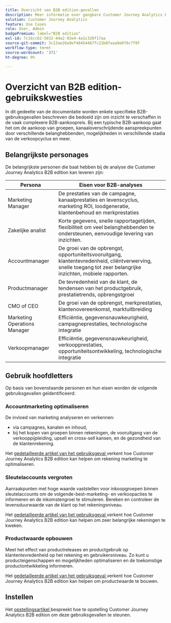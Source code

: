 ```yaml
---
title: Overzicht van B2B edition-gevallen
description: Meer informatie over gangbare Customer Journey Analytics B2B edition-gebruiksgevallen
solution: Customer Journey Analytics
feature: Use Cases
role: User, Admin
badgePremium: label="B2B edition"
exl-id: 7c16cc62-5032-44a2-92e4-4a1c320f17aa
source-git-commit: 3c13ae26a9ef48454467fc21b8faaa9e078c7f9f
workflow-type: tm+mt
source-wordcount: '371'
ht-degree: 0%

---
```


# Overzicht van B2B edition-gebruikskwesties

In dit gedeelte van de documentatie worden enkele specifieke B2B-gebruiksgevallen beschreven die bedoeld zijn om inzicht te verschaffen in de vaak complexere B2B-aankoopreis. Bij een typische B2B-aankoop gaat het om de aankoop van groepen, kanaaloverschrijdende aanspreekpunten door verschillende belanghebbenden, mogelijkheden in verschillende stadia van de verkoopcyclus en meer.


## Belangrijkste personages

De belangrijkste personen die baat hebben bij de analyse die Customer Journey Analytics B2B edition kan leveren zijn:

| Persona | Eisen voor B2B-analyses |
|---|---|
| Marketing Manager | De prestaties van de campagne, kanaalprestaties en levenscyclus, marketing ROI, loodgeneratie, klantenbehoud en merkprestaties |
| Zakelijke analist | Korte gegevens, snelle rapportagetijden, flexibiliteit om veel belanghebbenden te ondersteunen, eenvoudige levering van inzichten. |
| Accountmanager | De groei van de opbrengst, opportuniteitsvooruitgang, klantentevredenheid, cliëntverwerving, snelle toegang tot zeer belangrijke inzichten, mobiele rapporten. |
| Productmanager | De tevredenheid van de klant, de tendensen van het productgebruik, prestatietrends, opbrengstgroei |
| CMO of CEO | De groei van de opbrengst, merkprestaties, klantenovereenkomst, marktuitbreiding |
| Marketing Operations Manager | Efficiëntie, gegevensnauwkeurigheid, campagneprestaties, technologische integratie |
| Verkoopmanager | Efficiëntie, gegevensnauwkeurigheid, verkoopprestaties, opportuniteitsontwikkeling, technologische integratie |


## Gebruik hoofdletters

Op basis van bovenstaande personen en hun eisen worden de volgende gebruiksgevallen geïdentificeerd:

### Accountmarketing optimaliseren

De invloed van marketing analyseren en verkennen:

- via campagnes, kanalen en inhoud,
- bij het kopen van groepen binnen rekeningen, de vooruitgang van de verkooppijpleiding, upsell en cross-sell kansen, en de gezondheid van de klantenrekening.

Het [ gedetailleerde artikel van het gebruiksgeval ](optimize-account-marketing.md) verkent hoe Customer Journey Analytics B2B edition kan helpen om rekening marketing te optimaliseren.

### Sleutelaccounts vergroten

Aanraakpunten met hoge waarde vaststellen voor inkoopgroepen binnen sleutelaccounts om de volgende-best-marketing- en verkoopacties te informeren en de inkomstengroei te stimuleren. Bereken en controleer de levensduurwaarde van de klant op het rekeningsniveau.

Het [ gedetailleerde artikel van het gebruiksgeval ](grow-key-accounts.md) verkent hoe Customer Journey Analytics B2B edition kan helpen om zeer belangrijke rekeningen te kweken.

### Productwaarde opbouwen

Meet het effect van productreleases en productgebruik op klantentevredenheid op het rekening en gebruikersniveau. Zo kunt u producteigenschappen en mogelijkheden optimaliseren en de toekomstige productontwikkeling informeren.

Het [ gedetailleerde artikel van het gebruiksgeval ](build-product-value.md) verkent hoe Customer Journey Analytics B2B edition kan helpen om productwaarde te bouwen.


## Instellen

Het [ opstellingsartikel ](setup.md) bespreekt hoe te opstelling Customer Journey Analytics B2B edition om deze gebruiksgevallen te steunen.
